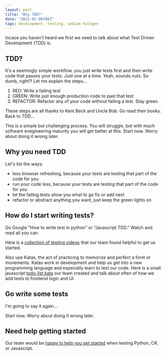 ```yaml
---
layout: post
title: "Why TDD?"
date: "2021-02-06T08Z"
tags: development, testing, sodium halogen
---
```


Incase you haven't heard we first we need to talk about what Test Driven Development (TDD) is.

## TDD?

It's a seemingly simple workflow. you just write tests first and then write code that passes your tests. Just one at a time. Yeah, sounds nuts. So dumb, right?! Let me explain the steps...

1. RED: Write a failing test
2. GREEN: Write just enough production code to past that test
3. REFACTOR: Refactor any of your code without failing a test. Stay green.

These steps are all thanks to Kent Beck and Uncle Bob. Go read their books. Back to TDD...

This is a simple but challenging process. You will struggle, but with much software enegineering maturity you will get better at this. Start now. Worry about doing it wrong later.

## Why you need TDD

Let's list the ways:

- less browser refreshing, because your tests are testing that part of the code for you
- run your code less, because your tests are testing that part of the code for you
- let the failing tests show you what to go fix or add next
- refactor or abstract anything you want, just keep the green lights on

## How do I start writing tests?

Go Google "How to write test in python" or "Javascript TDD." Watch and read all you can.

Here is a [collection of testing videos](https://www.youtube.com/playlist?list=PL6xHKLqatXtBqAv9XmPyAIZk-UuaZtNyz) that our team found helpful to get us started.

Also use Katas, the act of practicing to memorize and perfect a form or movements. Katas work in development and help us get into a new programming language and especially learn to test our code. Here is a small javascript [todo-list kata](https://github.com/chancesmith/tdd-todo-list) our team created and talk about often of how we add tests to frontend logic and UI.

## Go write some tests

I'm going to say it again...

Start now. Worry about doing it wrong later.

## Need help getting started

Our team would be [happy to help you get started](https://sodiumhalogen.com?ref=chancesmithio) when testing Python, C#, or Javascript.
